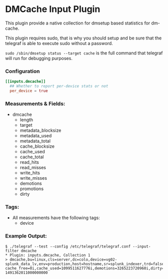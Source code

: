 # DMCache Input Plugin

This plugin provide a native collection for dmsetup based statistics for dm-cache.

This plugin requires sudo, that is why you should setup and be sure that the telegraf is able to execute sudo without a password.

`sudo /sbin/dmsetup status --target cache` is the full command that telegraf will run for debugging purposes.

### Configuration

```toml
[[inputs.dmcache]]
  ## Whether to report per-device stats or not
  per_device = true
```

### Measurements & Fields:

- dmcache
    - length
    - target
    - metadata_blocksize
    - metadata_used
    - metadata_total
    - cache_blocksize
    - cache_used
    - cache_total
    - read_hits
    - read_misses
    - write_hits
    - write_misses
    - demotions
    - promotions
    - dirty

### Tags:

- All measurements have the following tags:
    - device

### Example Output:

```
$ ./telegraf --test --config /etc/telegraf/telegraf.conf --input-filter dmcache
* Plugin: inputs.dmcache, Collection 1
> dmcache,bu=linux,cls=server,dc=colo,device=vg02-splunk_data_lv,env=production,host=hostname,sr=splunk_indexer,trd=false cache_free=0i,cache_used=1099511627776i,demotions=3265223720960i,dirty=0i,metadata_free=1060880384i,metadata_used=12861440i,promotions=3265223720960i,read_hits=995134034411520i,read_misses=916807089127424i,write_hits=195107267543040i,write_misses=563725346013184i 1491362011000000000
```